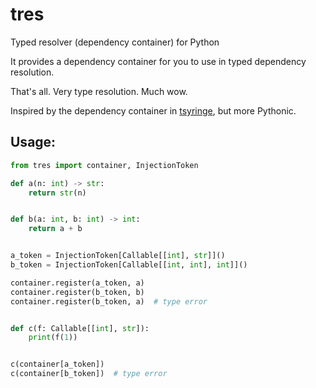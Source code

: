 # tres
Typed resolver (dependency container) for Python

It provides a dependency container for you to use in typed dependency resolution.

That's all. Very type resolution. Much wow.

Inspired by the dependency container in [tsyringe](https://www.npmjs.com/package/tsyringe), but more Pythonic.

## Usage:

```python
from tres import container, InjectionToken

def a(n: int) -> str:
    return str(n)


def b(a: int, b: int) -> int:
    return a + b


a_token = InjectionToken[Callable[[int], str]]()
b_token = InjectionToken[Callable[[int, int], int]]()

container.register(a_token, a)
container.register(b_token, b)
container.register(b_token, a)  # type error


def c(f: Callable[[int], str]):
    print(f(1))


c(container[a_token])
c(container[b_token])  # type error
```
